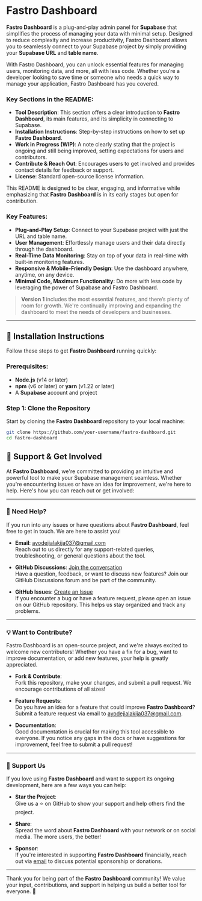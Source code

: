 # **Fastro Dashboard**

**Fastro Dashboard** is a plug-and-play admin panel for **Supabase** that simplifies the process of managing your data with minimal setup. Designed to reduce complexity and increase productivity, Fastro Dashboard allows you to seamlessly connect to your Supabase project by simply providing your **Supabase URL** and **table name**.

With Fastro Dashboard, you can unlock essential features for managing users, monitoring data, and more, all with less code. Whether you’re a developer looking to save time or someone who needs a quick way to manage your application, Fastro Dashboard has you covered.

### Key Sections in the README:

- **Tool Description**: This section offers a clear introduction to **Fastro Dashboard**, its main features, and its simplicity in connecting to Supabase.
- **Installation Instructions**: Step-by-step instructions on how to set up **Fastro Dashboard**.
- **Work in Progress (WIP)**: A note clearly stating that the project is ongoing and still being improved, setting expectations for users and contributors.
- **Contribute & Reach Out**: Encourages users to get involved and provides contact details for feedback or support.
- **License**: Standard open-source license information.

This README is designed to be clear, engaging, and informative while emphasizing that **Fastro Dashboard** is in its early stages but open for contribution.

### Key Features:

- **Plug-and-Play Setup**: Connect to your Supabase project with just the URL and table name.
- **User Management**: Effortlessly manage users and their data directly through the dashboard.
- **Real-Time Data Monitoring**: Stay on top of your data in real-time with built-in monitoring features.
- **Responsive & Mobile-Friendly Design**: Use the dashboard anywhere, anytime, on any device.
- **Minimal Code, Maximum Functionality**: Do more with less code by leveraging the power of Supabase and Fastro Dashboard.

> **Version 1** includes the most essential features, and there’s plenty of room for growth. We're continually improving and expanding the dashboard to meet the needs of developers and businesses.

---

## 🚀 **Installation Instructions**

Follow these steps to get **Fastro Dashboard** running quickly:

### Prerequisites:

- **Node.js** (v14 or later)
- **npm** (v6 or later) or **yarn** (v1.22 or later)
- A **Supabase** account and project

### Step 1: Clone the Repository

Start by cloning the **Fastro Dashboard** repository to your local machine:

```bash
git clone https://github.com/your-username/fastro-dashboard.git
cd fastro-dashboard
```

## 💬 **Support & Get Involved**

At **Fastro Dashboard**, we're committed to providing an intuitive and powerful tool to make your Supabase management seamless. Whether you're encountering issues or have an idea for improvement, we're here to help. Here's how you can reach out or get involved:

---

### 🤝 **Need Help?**

If you run into any issues or have questions about **Fastro Dashboard**, feel free to get in touch. We are here to assist you!

- **Email**: [ayodejialakija037@gmail.com](mailto:ayodejialakija037@gmail.com)  
  Reach out to us directly for any support-related queries, troubleshooting, or general questions about the tool.

- **GitHub Discussions**: [Join the conversation](https://github.com/deji-py/fastro-dashboard/discussions)  
  Have a question, feedback, or want to discuss new features? Join our GitHub Discussions forum and be part of the community.

- **GitHub Issues**: [Create an Issue](https://github.com/deji-py/fastro-dashboard/issues)  
  If you encounter a bug or have a feature request, please open an issue on our GitHub repository. This helps us stay organized and track any problems.

---

### 💡 **Want to Contribute?**

Fastro Dashboard is an open-source project, and we're always excited to welcome new contributors! Whether you have a fix for a bug, want to improve documentation, or add new features, your help is greatly appreciated.

- **Fork & Contribute**:  
  Fork this repository, make your changes, and submit a pull request. We encourage contributions of all sizes!

- **Feature Requests**:  
  Do you have an idea for a feature that could improve **Fastro Dashboard**? Submit a feature request via email to [ayodejialakija037@gmail.com](mailto:ayodejialakija037@gmail.com).

- **Documentation**:  
  Good documentation is crucial for making this tool accessible to everyone. If you notice any gaps in the docs or have suggestions for improvement, feel free to submit a pull request!

---

### 🌟 **Support Us**

If you love using **Fastro Dashboard** and want to support its ongoing development, here are a few ways you can help:

- **Star the Project**:  
  Give us a ⭐️ on GitHub to show your support and help others find the project.

- **Share**:  
  Spread the word about **Fastro Dashboard** with your network or on social media. The more users, the better!

- **Sponsor**:  
  If you're interested in supporting **Fastro Dashboard** financially, reach out via [email](mailto:ayodejialakija037@gmail.com) to discuss potential sponsorship or donations.

---

Thank you for being part of the **Fastro Dashboard** community! We value your input, contributions, and support in helping us build a better tool for everyone. 🙏
